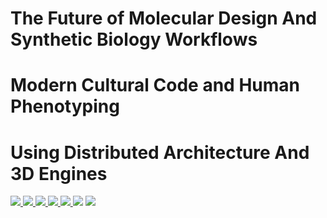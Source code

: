 # The Future of Molecular Design And Synthetic Biology Workflows
# Modern Cultural Code and Human Phenotyping
# Using Distributed Architecture And 3D Engines

<a href="https://protocol.ai">
<img src="https://koronaebola.github.io/2.png" />
</a>

<a href="https://nanome.ai/">
<img src="https://koronaebola.github.io/3.png" />
</a>

<a href="https://www.youtube.com/watch?v=l1qmpCRpzMk">
<img src="https://koronaebola.github.io/4.png" />
</a>

<a href="https://www.collaborationspharma.com/megasyn">
<img src="https://koronaebola.github.io/5.png" />
</a>

<a href="https://youtu.be/1_mER5qmaVk">
<img src="https://koronaebola.github.io/tVrs.jpg" />
</a>
<img src="https://koronaebola.github.io/chem.png" />
<a href="https://huggingface.co/">
<img src="https://koronaebola.github.io/hf.jpg" />
</a>


<!--

**Here are some ideas to get you started:**

🙋‍♀️ A short introduction - what is your organization all about?
🌈 Contribution guidelines - how can the community get involved?
👩‍💻 Useful resources - where can the community find your docs? Is there anything else the community should know?
🍿 Fun facts - what does your team eat for breakfast?
🧙 Remember, you can do mighty things with the power of [Markdown](https://docs.github.com/github/writing-on-github/getting-started-with-writing-and-formatting-on-github/basic-writing-and-formatting-syntax)
-->
